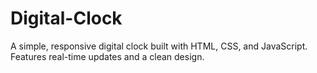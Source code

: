 # Digital-Clock
A simple, responsive digital clock built with HTML, CSS, and JavaScript. Features real-time updates and a clean design.
